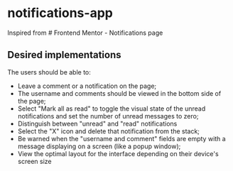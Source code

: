 # notifications-app
Inspired from # Frontend Mentor - Notifications page

## Desired implementations

 The users should be able to: 

 - Leave a comment or a notification on the page;
 - The username and comments should be viewed in the bottom side of the page;
 - Select "Mark all as read" to toggle the visual state of the unread notifications and set the number of unread messages to zero;
 - Distinguish between "unread" and "read" notifications
 - Select the "X" icon and delete that notification from the stack;
 - Be warned when the "username and comment" fields are empty with a message displaying on a screen (like a popup window);
 - View the optimal layout for the interface depending on their device's screen size


